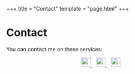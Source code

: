+++
title = "Contact"
template = "page.html"
+++

# Contact

You can contact me on these services:

<p align="center">
  <a href="mailto:info@pervoj.cz" aria-label="E-Mail: info@pervoj.cz">
    <img aria-hidden="true" src="https://img.shields.io/badge/E--Mail-info%40pervoj.cz-blue?style=social&logo=mail.ru&logoColor=005FF9" height="25px">
  </a>
  &ensp;
  <a href="https://discordapp.com/users/641536036169711617" aria-label="Discord: @pervoj#7719">
    <img aria-hidden="true" src="https://img.shields.io/badge/Discord-%40pervoj%20%237719-blue?style=social&logo=discord&logoColor=5865F2" height="25px">
  </a>
  &ensp;
  <a href="https://matrix.to/#/@pervoj:matrix.org" aria-label="Matrix: @pervoj:matrix.org">
    <img aria-hidden="true" src="https://img.shields.io/badge/Matrix-%40pervoj:matrix.org-blue?style=social&logo=matrix&logoColor=000000" height="25px">
  </a>
</p>
